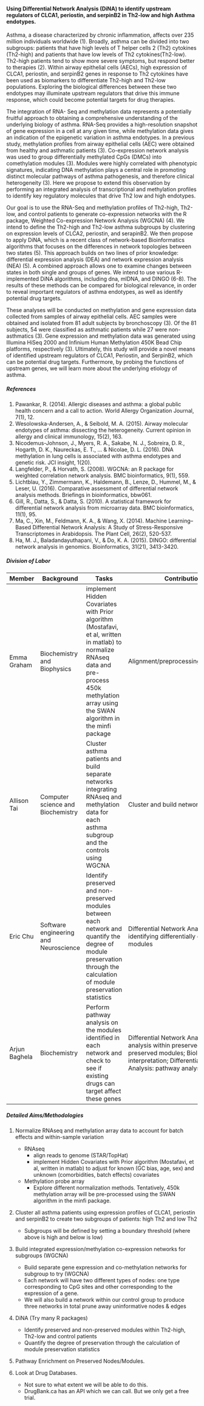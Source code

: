 #### Using Differential Network Analysis (DiNA) to identify upstream regulators of CLCA1, periostin, and serpinB2 in Th2-low and high Asthma endotypes. 

Asthma, a disease characterized by chronic inflammation, affects over 235 million individuals worldwide (1). Broadly, asthma can be divided into two subgroups: patients that have high levels of T helper cells 2 (Th2) cytokines (Th2-high) and patients that have low levels of Th2 cytokines(Th2-low). Th2-high patients tend to show more severe symptoms, but respond better to therapies (2). Within airway epithelial cells (AECs), high expression of CLCA1, periostin, and serpinB2 genes in response to Th2 cytokines have been used as biomarkers to differentiate Th2-high and Th2-low populations. Exploring the biological differences between these two endotypes may illuminate upstream regulators that drive this immune response, which could become potential targets for drug therapies. 	

The integration of RNA- Seq and methylation data represents a potentially fruitful approach to obtaining a comprehensive understanding of the underlying biology of asthma. RNA-Seq provides a high-resolution snapshot of gene expression in a cell at any given time, while methylation data gives an indication of the epigenetic variation in asthma endotypes. In a previous study, methylation profiles from airway epithelial cells (AEC) were obtained from healthy and asthmatic patients (3). Co-expression network analysis was used to group differentially methylated CpGs (DMCs) into comethylation modules (3). Modules were highly correlated with phenotypic signatures, indicating DNA methylation plays a central role in promoting distinct molecular pathways of asthma pathogenesis, and therefore clinical heterogeneity (3). Here we propose to extend this observation by performing an integrated analysis of transcriptional and methylation profiles to identify key regulatory molecules that drive Th2 low and high endotypes.

Our goal is to use the RNA-Seq and methylation profiles of Th2-high, Th2-low, and control patients to generate co-expression networks with the R package, Weighted Co-expression Network Analysis (WGCNA) (4). We intend to define the Th2-high and Th2-low asthma subgroups by clustering on expression levels of CLCA2, periostin, and serapinB2. We then propose to apply DiNA, which is a recent class of network-based Bioinformatics algorithms that focuses on the differences in network topologies between two states (5). This approach builds on two lines of prior knowledge: differential expression analysis (DEA) and network expression analysis (NEA) (5). A combined approach allows one to examine changes between states in both single and groups of genes. We intend to use various R-implemented DiNA algorithms, including dna, mlDNA, and DINGO (6-8). The results of these methods can be compared for biological relevance, in order to reveal important regulators of asthma endotypes, as well as identify potential drug targets. 

These analyses will be conducted on methylation and gene expression data collected from samples of airway epithelial cells. AEC samples were obtained and isolated from 81 adult subjects by bronchoscopy (3). Of the 81 subjects, 54 were classified as asthmatic patients while 27 were non-asthmatics (3). Gene expression and methylation data was generated using Illumina HiSeq 2000 and Infinium Human Methylation 450K Bead Chip platforms, respectively (3). Ultimately, this study will provide a novel means of identified upstream regulators of CLCA1, Periostin, and SerpinB2, which can be potential drug targets. Furthermore, by probing the functions of upstream genes, we will learn more about the underlying etiology of asthma. 

##### References

1. Pawankar, R. (2014). Allergic diseases and asthma: a global public health concern and a call to action. World Allergy Organization Journal, 7(1), 12.
2. Wesolowska-Andersen, A., & Seibold, M. A. (2015). Airway molecular endotypes of asthma: dissecting the heterogeneity. Current opinion in allergy and clinical immunology, 15(2), 163.
3. Nicodemus-Johnson, J., Myers, R. A., Sakabe, N. J., Sobreira, D. R., Hogarth, D. K., Naureckas, E. T., ... & Nicolae, D. L. (2016). DNA methylation in lung cells is associated with asthma endotypes and genetic risk. JCI insight, 1(20).
4. Langfelder, P., & Horvath, S. (2008). WGCNA: an R package for weighted correlation network analysis. BMC bioinformatics, 9(1), 559.
5. Lichtblau, Y., Zimmermann, K., Haldemann, B., Lenze, D., Hummel, M., & Leser, U. (2016). Comparative assessment of differential network analysis methods. Briefings in bioinformatics, bbw061.
6. Gill, R., Datta, S., & Datta, S. (2010). A statistical framework for differential network analysis from microarray data. BMC bioinformatics, 11(1), 95.
7. Ma, C., Xin, M., Feldmann, K. A., & Wang, X. (2014). Machine Learning–Based Differential Network Analysis: A Study of Stress-Responsive Transcriptomes in Arabidopsis. The Plant Cell, 26(2), 520-537.
8. Ha, M. J., Baladandayuthapani, V., & Do, K. A. (2015). DINGO: differential network analysis in genomics. Bioinformatics, 31(21), 3413-3420.


##### Division of Labor 

Member | Background | Tasks | Contributions
 --- | --- | --- | ---
Emma Graham | Biochemistry and Biophysics | implement Hidden Covariates with Prior algorithm (Mostafavi, et al, written in matlab) to normalize RNAseq data and pre-process 450k methylation array using the SWAN algorithm in the minfi package | Alignment/preprocessing/normalization
Allison Tai | Computer science and Biochemistry | Cluster asthma patients and build separate networks integrating RNAseq and methylation data for each asthma subgroup and the controls using WGCNA | Cluster and build networks 
Eric Chu | Software engineering and Neuroscience | Identify preserved and non-preserved modules between each network and quantify the degree of module preservation through the calculation of module preservation statistics | Differential Network Analysis: identifying differentially expressed modules 
Arjun Baghela | Biochemistry | Perform pathway analysis on the modules identified in each network and check to see if existing drugs can target affect these genes | Differential Network Analysis: pathway analysis within preserved and non-preserved modules; Biological interpretation; Differential Network Analysis: pathway analysis

##### Detailed Aims/Methodologies 

1. Normalize RNAseq and methylation array data to account for batch effects and within-sample variation
	* RNAseq
		* align reads to  genome (STAR/TopHat)
		* implement Hidden Covariates with Prior algorithm (Mostafavi, et al, written in matlab) to adjust for known (GC bias, age, sex) and unknown (comorbidities, batch effects) covariates
	* Methylation probe array
		* Explore different normalization methods. Tentatively, 450k methylation array will be pre-processed using the SWAN algorithm in the minfi package. 

2. Cluster all asthma patients using expression profiles of CLCA1, periostin and serpinB2 to create two subgroups of patients: high Th2 and low Th2 
	* Subgroups will be defined by setting a boundary threshold (where above is high and below is low)

3. Build integrated expression/methylation co-expression networks for subgroups (WGCNA) 
	* Build separate gene expression and co-methylation networks for subgroup to try (WGCNA) 
	* Each network will have two different types of nodes: one type corresponding to CpG sites and other corresponding to the expression of a gene. 
	* We will also build a network within our control group to produce three networks in total
prune away uninformative nodes & edges

4. DiNA (Try many R packages)
	* Identify preserved and non-preserved modules within Th2-high, Th2-low and control patients
	* Quantify the degree of preservation through the calculation of module preservation statistics

5. Pathway Enrichment on Preserved Nodes/Modules. 

6. Look at Drug Databases. 
	* Not sure to what extent we will be able to do this. 
	* DrugBank.ca has an API which we can call. But we only get a free trial. 

